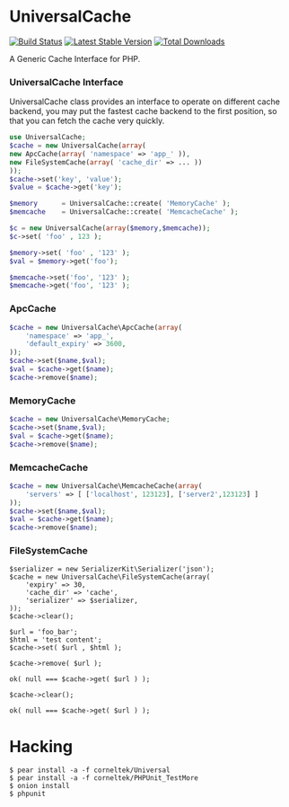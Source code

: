 UniversalCache
========

[![Build Status](https://travis-ci.org/corneltek/UniversalCache.svg?branch=master)](https://travis-ci.org/corneltek/UniversalCache)
[![Latest Stable Version](https://poser.pugx.org/corneltek/universal-cache/v/stable)](https://packagist.org/packages/corneltek/universal-cache)
[![Total Downloads](https://poser.pugx.org/corneltek/universal-cache/downloads)](https://packagist.org/packages/corneltek/universal-cache)

A Generic Cache Interface for PHP.

### UniversalCache Interface

UniversalCache class provides an interface to operate on different cache backend,
you may put the fastest cache backend to the first position, so that 
you can fetch the cache very quickly.

```php
use UniversalCache;
$cache = new UniversalCache(array( 
new ApcCache(array( 'namespace' => 'app_' )),
new FileSystemCache(array( 'cache_dir' => ... ))
));
$cache->set('key', 'value');
$value = $cache->get('key');
```


```php
$memory      = UniversalCache::create( 'MemoryCache' );
$memcache    = UniversalCache::create( 'MemcacheCache' );

$c = new UniversalCache(array($memory,$memcache));
$c->set( 'foo' , 123 );

$memory->set( 'foo' , '123' );
$val = $memory->get('foo');

$memcache->set('foo', '123' );
$memcache->get('foo', '123' );
```



### ApcCache

```php
$cache = new UniversalCache\ApcCache(array( 
    'namespace' => 'app_',
    'default_expiry' => 3600,
));
$cache->set($name,$val);
$val = $cache->get($name);
$cache->remove($name);
```

### MemoryCache

```php
$cache = new UniversalCache\MemoryCache;
$cache->set($name,$val);
$val = $cache->get($name);
$cache->remove($name);
```

### MemcacheCache

```php
$cache = new UniversalCache\MemcacheCache(array( 
    'servers' => [ ['localhost', 123123], ['server2',123123] ]
));
$cache->set($name,$val);
$val = $cache->get($name);
$cache->remove($name);
```


### FileSystemCache

```
$serializer = new SerializerKit\Serializer('json');
$cache = new UniversalCache\FileSystemCache(array( 
    'expiry' => 30,
    'cache_dir' => 'cache',
    'serializer' => $serializer,
));
$cache->clear();

$url = 'foo_bar';
$html = 'test content';
$cache->set( $url , $html );

$cache->remove( $url );

ok( null === $cache->get( $url ) );

$cache->clear();

ok( null === $cache->get( $url ) );
```


Hacking
===========

    $ pear install -a -f corneltek/Universal
    $ pear install -a -f corneltek/PHPUnit_TestMore
    $ onion install
    $ phpunit

